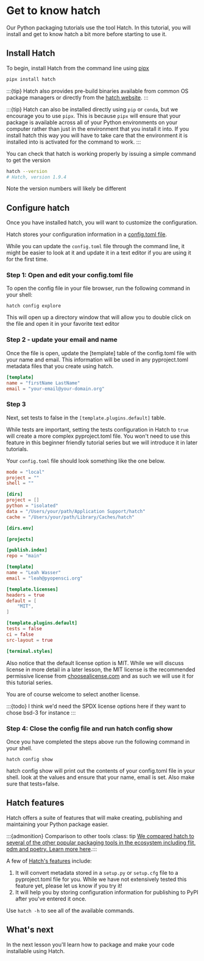 # Get to know hatch

Our Python packaging tutorials use the tool Hatch.
In this tutorial, you will install and get to know hatch a bit more before starting to use it.

## Install Hatch
To begin, install Hatch from the command line using [pipx](https://pipx.pypa.io/stable/)

```bash
pipx install hatch
```

:::{tip}
Hatch also provides pre-build binaries available from common OS package managers or directly from
the [hatch website](https://hatch.pypa.io/latest/install/).
:::

:::{tip}
Hatch can also be installed directly using `pip` or `conda`, but we encourage you to use `pipx`.
This is because `pipx` will ensure that your package is available across all of your Python
environments on your computer rather than just in the environment that you install it into.
If you install hatch this way you will have to take care that the environment it is installed into
is activated for the command to work.
:::

You can check that hatch is working properly by issuing a simple command to get the version

```bash
hatch --version
# Hatch, version 1.9.4
```

Note the version numbers will likely be different

## Configure hatch

Once you have installed hatch, you will want to customize the configuration.

Hatch stores your configuration information in a [config.toml file](https://hatch.pypa.io/latest/config/project-templates/).

While you can update the `config.toml` file through the command line,
it might be easier to look at it and update it in a text editor if you are using it for the first time.

### Step 1: Open and edit your config.toml file

To open the config file in your file browser, run the following command in your shell:

`hatch config explore`

This will open up a directory window that will allow you to double click on the file and open it in your favorite text editor

### Step 2 - update your email and name

Once the file is open, update the [template] table of the config.toml file with your name and email. This information will be used in any pyproject.toml metadata files that you create using hatch.

```toml
[template]
name = "firstName LastName"
email = "your-email@your-domain.org"
```

### Step 3

Next, set tests to false in the `[template.plugins.default]` table.

While tests are important, setting the tests configuration in Hatch
to `true` will create a more complex pyproject.toml file. You won't
need to use this feature in this beginner friendly tutorial series
but we will introduce it in later tutorials.

Your `config.toml` file should look something like the one below.

```toml
mode = "local"
project = ""
shell = ""

[dirs]
project = []
python = "isolated"
data = "/Users/your/path/Application Support/hatch"
cache = "/Users/your/path/Library/Caches/hatch"

[dirs.env]

[projects]

[publish.index]
repo = "main"

[template]
name = "Leah Wasser"
email = "leah@pyopensci.org"

[template.licenses]
headers = true
default = [
    "MIT",
]

[template.plugins.default]
tests = false
ci = false
src-layout = true

[terminal.styles]
```

Also notice that the default license option is MIT. While we will discuss
license in more detail in a later lesson, the MIT license is the
recommended permissive license from [choosealicense.com](https://www.choosealicense.com) and as such we will
use it for this tutorial series.

You are of course welcome to select another license.

:::{todo}
I think we'd need the SPDX license options here if they want to chose bsd-3 for instance
:::

### Step 4: Close the config file and run hatch config show

Once you have completed the steps above run the following command in your shell.

`hatch config show`

hatch config show will print out the contents of your config.toml file in your shell. look at the values and ensure that your name, email is set. Also make sure that tests=false.

## Hatch features

Hatch offers a suite of features that will make creating, publishing
and maintaining your Python package easier.

:::{admonition} Comparison to other tools
:class: tip
[We compared hatch to several of the other popular packaging tools in the ecosystem including flit, pdm and poetry. Learn more here](package-features).:::

A few of [Hatch's features](hatch) include:

1. It will convert metadata stored in a `setup.py` or `setup.cfg` file to a pyproject.toml file for you. While we have not extensively tested this feature yet, please let us know if you try it!
2. It will help you by storing configuration information for publishing to PyPI after you've entered it once.

Use `hatch -h` to see all of the available commands.


## What's next

In the next lesson you'll learn how to package and make your code installable using Hatch.
